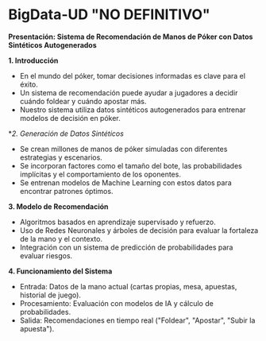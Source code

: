 # BigData-UD "NO DEFINITIVO"
**Presentación: Sistema de Recomendación de Manos de Póker con Datos Sintéticos Autogenerados**

**1. Introducción**
- En el mundo del póker, tomar decisiones informadas es clave para el éxito.
- Un sistema de recomendación puede ayudar a jugadores a decidir cuándo foldear y cuándo apostar más.
- Nuestro sistema utiliza datos sintéticos autogenerados para entrenar modelos de decisión en póker.

**2. Generación de Datos Sintéticos*
- Se crean millones de manos de póker simuladas con diferentes estrategias y escenarios.
- Se incorporan factores como el tamaño del bote, las probabilidades implícitas y el comportamiento de los oponentes.
- Se entrenan modelos de Machine Learning con estos datos para encontrar patrones óptimos.

**3. Modelo de Recomendación**
- Algoritmos basados en aprendizaje supervisado y refuerzo.
- Uso de Redes Neuronales y árboles de decisión para evaluar la fortaleza de la mano y el contexto.
- Integración con un sistema de predicción de probabilidades para evaluar riesgos.

**4. Funcionamiento del Sistema**
- Entrada: Datos de la mano actual (cartas propias, mesa, apuestas, historial de juego).
- Procesamiento: Evaluación con modelos de IA y cálculo de probabilidades.
- Salida: Recomendaciones en tiempo real ("Foldear", "Apostar", "Subir la apuesta").


